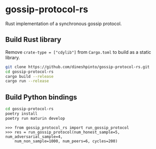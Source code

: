 # gossip-protocol-rs

Rust implementation of a synchronous gossip protocol.

## Build Rust library

Remove `crate-type = ["cdylib"]` from `Cargo.toml` to build as a static library.

```bash
git clone https://github.com/dineshpinto/gossip-protocol-rs.git
cd gossip-protocol-rs
cargo build --release
cargo run --release
```

## Build Python bindings

```bash
cd gossip-protocol-rs
poetry install
poetry run maturin develop
```

```ipython
>>> from gossip_protocol_rs import run_gossip_protocol
>>> res = run_gossip_protocol(num_honest_sample=5, num_adversarial_sample=4,
    num_non_sample=1000, num_peers=6, cycles=200)
```
